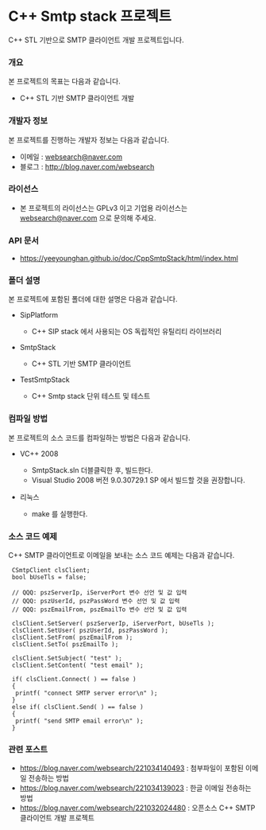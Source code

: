 # C++ Smtp stack 프로젝트
C++ STL 기반으로 SMTP 클라이언트 개발 프로젝트입니다.

### 개요
본 프로젝트의 목표는 다음과 같습니다.

* C++ STL 기반 SMTP 클라이언트 개발

### 개발자 정보
본 프로젝트를 진행하는 개발자 정보는 다음과 같습니다.

* 이메일 : websearch@naver.com
* 블로그 : http://blog.naver.com/websearch

### 라이선스

* 본 프로젝트의 라이선스는 GPLv3 이고 기업용 라이선스는 websearch@naver.com 으로 문의해 주세요.

### API 문서

* https://yeeyounghan.github.io/doc/CppSmtpStack/html/index.html

### 폴더 설명
본 프로젝트에 포함된 폴더에 대한 설명은 다음과 같습니다.

* SipPlatform
  * C++ SIP stack 에서 사용되는 OS 독립적인 유틸리티 라이브러리

* SmtpStack
  * C++ STL 기반 SMTP 클라이언트

* TestSmtpStack
  * C++ Smtp stack 단위 테스트 및 테스트

### 컴파일 방법
본 프로젝트의 소스 코드를 컴파일하는 방법은 다음과 같습니다.

 * VC++ 2008
   - SmtpStack.sln 더블클릭한 후, 빌드한다.
   - Visual Studio 2008 버전 9.0.30729.1 SP 에서 빌드할 것을 권장합니다.

* 리눅스
  * make 를 실행한다.

### 소스 코드 예제
C++ SMTP 클라이언트로 이메일을 보내는 소스 코드 예제는 다음과 같습니다.

```
 CSmtpClient clsClient;
 bool bUseTls = false;
 
 // QQQ: pszServerIp, iServerPort 변수 선언 및 값 입력
 // QQQ: pszUserId, pszPassWord 변수 선언 및 값 입력
 // QQQ: pszEmailFrom, pszEmailTo 변수 선언 및 값 입력

 clsClient.SetServer( pszServerIp, iServerPort, bUseTls );
 clsClient.SetUser( pszUserId, pszPassWord );
 clsClient.SetFrom( pszEmailFrom );
 clsClient.SetTo( pszEmailTo );

 clsClient.SetSubject( "test" );
 clsClient.SetContent( "test email" );

 if( clsClient.Connect( ) == false )
 {
  printf( "connect SMTP server error\n" );
 }
 else if( clsClient.Send( ) == false )
 {
  printf( "send SMTP email error\n" );
 }
 ```
 
### 관련 포스트

* https://blog.naver.com/websearch/221034140493 : 첨부파일이 포함된 이메일 전송하는 방법
* https://blog.naver.com/websearch/221034139023 : 한글 이메일 전송하는 방법
* https://blog.naver.com/websearch/221032024480 : 오픈소스 C++ SMTP 클라이언트 개발 프로젝트

